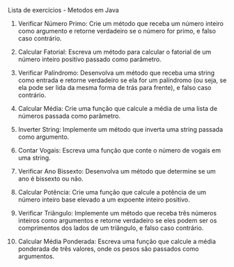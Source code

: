 Lista de exercícios - Metodos em Java


1) Verificar Número Primo: Crie um método que receba um número inteiro como argumento e retorne verdadeiro se o número for primo, e falso caso contrário.

2) Calcular Fatorial: Escreva um método para calcular o fatorial de um número inteiro positivo passado como parâmetro.

3) Verificar Palíndromo: Desenvolva um método que receba uma string como entrada e retorne verdadeiro se ela for um palíndromo (ou seja, se ela pode ser lida da mesma forma de trás para frente), e falso caso contrário.

4) Calcular Média: Crie uma função que calcule a média de uma lista de números passada como parâmetro.

5) Inverter String: Implemente um método que inverta uma string passada como argumento.

6) Contar Vogais: Escreva uma função que conte o número de vogais em uma string.

7) Verificar Ano Bissexto: Desenvolva um método que determine se um ano é bissexto ou não.

8) Calcular Potência: Crie uma função que calcule a potência de um número inteiro base elevado a um expoente inteiro positivo.

9) Verificar Triângulo: Implemente um método que receba três números inteiros como argumentos e retorne verdadeiro se eles podem ser os comprimentos dos lados de um triângulo, e falso caso contrário.

10) Calcular Média Ponderada: Escreva uma função que calcule a média ponderada de três valores, onde os pesos são passados como argumentos.
